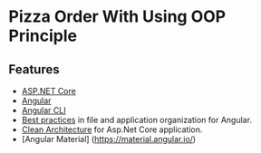 # Pizza Order With Using OOP Principle

## Features

* [ASP.NET Core](http://www.dot.net/)
* [Angular](https://angular.io/)
* [Angular CLI](https://cli.angular.io/)
* [Best practices](https://angular.io/docs/ts/latest/guide/style-guide.html) in file and application organization for Angular.
* [Clean Architecture](https://github.com/ardalis/CleanArchitecture) for Asp.Net Core application.
* [Angular Material] (https://material.angular.io/)
